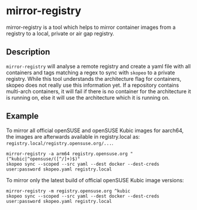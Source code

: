 # mirror-registry

mirror-registry is a tool which helps to mirror container images from a
registry to a local, private or air gap registry.

## Description

`mirror-registry` will analyse a remote registry and create a yaml file
with all containers and tags matching a regex to sync with `skopeo` to a
private registry. While this tool understands the architecture flag for
containers, skopeo does not really use this information yet. If a repository
contains multi-arch containers, it will fail if there is no container for
the architecture it is running on, else it will use the architecture which
it is running on.

## Example

To mirror all official openSUSE and openSUSE Kubic images for aarch64,
the images are afterwards available in registry.local as:
`registry.local/registry.opensuse.org/...`.

```
mirror-registry -a arm64 registry.opensuse.org "(^kubic|^opensuse/([^/]+)$)"
skopeo sync --scoped --src yaml --dest docker --dest-creds user:password skopeo.yaml registry.local
```

To mirror only the latest build of official openSUSE Kubic image versions:

```
mirror-registry -m registry.opensuse.org ^kubic
skopeo sync --scoped --src yaml --dest docker --dest-creds user:password skopeo.yaml registry.local
```

